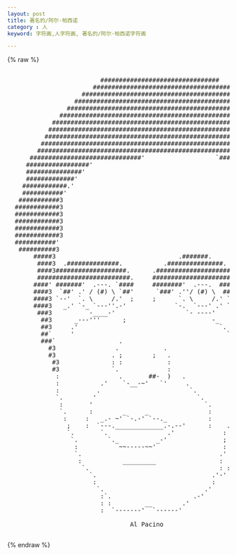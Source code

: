 ```yaml
---
layout: post
title: 著名的/阿尔·帕西诺
category : 人
keyword: 字符画,人字符画, 著名的/阿尔·帕西诺字符画

---
```

{% raw %}
<pre>

                         ################################                                   
                       #####################################                                
                    ###########################################                             
                  #################################################                         
                #####################################################                       
              ##########################################################                    
            ##############################################################                  
           ###################################################################              
          #####################################################################             
         ########################################################################           
        ###########################################################################         
      ##############################'                   `############################       
     #################'                                      `##########################    
     ###############'                                           `########################   
     #############'                                              `#######################   
    ############.'                                                &######################   
    ###########'                                                  &######################   
   ###########3                                                   `######################   
  ############3                                                     `#####################  
  ############3                                                      &##################### 
  ############3                                                      &##################### 
  ############3                                                      &######################
  ############3                                                      &######################
  ###########'                                                       `######################
   ##########3                                                       &##################### 
       #####3                                 .#######.              `####################  
        ####3  .##############.           .###############.           `##################   
        ####3###################.      .#####################.         ##################   
        #########################.     ########################.        ################    
       ####' #######'  .---. `####     ########'  .---.  ########        ##############     
       ####3  `##' .' / (#) \ `##'      `###' .''/ (#) \  ######'        #############      
       ####3 `--'  `. \     /.'  ;     ;      `. \     /.' `----''       ############       
       ####3   _.' `-_ `---''.-'             `-.  `---' .' ``---''       &##########        
        ###3          -____-'                   `- ----'    `-._         &#########         
         ##3      _---'''      ;                       -_                &#### `.#          
         ##3     .'                                      `.             &####   :#          
         ##`     '                                         `-.         &####    :           
         ###`                 .                               `       &###    ) :           
           #3                .            .                          &###       :           
           #3               . ;        ;   .                        &###    _  .'           
            #3              : :            :                        &##       :             
            #3              `.             :                        ###      .'             
             :                .       ##-  )   .                    ##      .:              
             :           .'    `-__-~'   `'     .                   ##     : :              
             :          .                        `.                   ~~~;~  ;              
             `.        '                           `.                  .'    ;              
              :       '                              `.              .'      :              
              `.      :        _     _                :        .    .'       :              
               :     :   _.- ~' `-.-' `--._           :      .'    .'        :              
                ;    :  `---._____________.-.--'      :    .'    .'                         
                `.       `.                .'             :     .'                          
                 `.        `._          _-'               ;    ;                            
                  :           ~~-----~~'                  :  .'                             
                  `.                                     .'  :                              
                   :           _________                 :  .'                              
                    `.                                   : :                                
                      `.                               .'-'                                 
                       :                               :                                    
                        `.                           .'                                     
                         :`.                      .-'                                       
                         : :         __        .'                                           
                         :  `-------'  `------'                        dp                   
                                                                                     
                                 Al Pacino
 </pre>
{% endraw %}
